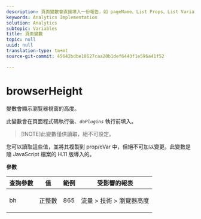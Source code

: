 ```yaml
---
description: 頁面變數會直接填入一份報告，如 pageName、List Props、List Variables 等。
keywords: Analytics Implementation
solution: Analytics
subtopic: Variables
title: 頁面變數
topic: null
uuid: null
translation-type: tm+mt
source-git-commit: 45642bdbe18627caa20b1def6443f1e596a41f52

---
```



# browserHeight

 變數會顯示瀏覽器視窗的高度。

<!-- 
browserheight.xml
-->

此變數會在頁面程式碼執行後、*`doPlugins`* 執行前填入。

> [!NOTE]此變數僅供讀取，絕不可設定。

您可以讀取這些值，並將其複製到 prop/eVar 中，但絕不可加以變更。此變數是隨 JavaScript 檔案的 H.11 版導入的。

**參數**

<table id="table_94598A2204CF42FF9DD14D353D5C0468"> 
 <thead> 
  <tr> 
   <th class="entry"> 查詢參數 </th> 
   <th class="entry"> 值 </th> 
   <th class="entry"> 範例 </th> 
   <th class="entry"> 受影響的報表 </th> 
  </tr> 
 </thead>
 <tbody> 
  <tr> 
   <td> <p>bh </p> </td> 
   <td> <p>正整數 </p> </td> 
   <td> <p>865 </p> </td> 
   <td> <p>流量 &gt; 技術 &gt; 瀏覽器高度 </p> </td> 
  </tr> 
 </tbody> 
</table>

